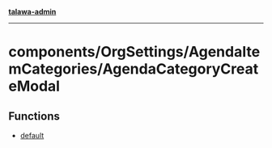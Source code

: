 [**talawa-admin**](../../../../README.md)

***

# components/OrgSettings/AgendaItemCategories/AgendaCategoryCreateModal

## Functions

- [default](functions/default.md)
